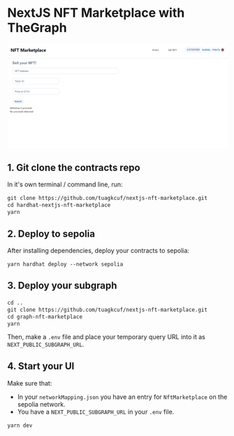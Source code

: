 # NextJS NFT Marketplace with TheGraph

![screenshot](./public/%D0%A1%D0%BD%D0%B8%D0%BC%D0%BE%D0%BA.PNG)

## 1. Git clone the contracts repo

In it's own terminal / command line, run: 

```
git clone https://github.com/tuagkcuf/nextjs-nft-marketplace.git
cd hardhat-nextjs-nft-marketplace
yarn
```

## 2. Deploy to sepolia 

After installing dependencies, deploy your contracts to sepolia:

```
yarn hardhat deploy --network sepolia
```

## 3. Deploy your subgraph

```
cd ..
git clone https://github.com/tuagkcuf/nextjs-nft-marketplace.git
cd graph-nft-marketplace
yarn
```

Then, make a `.env` file and place your temporary query URL into it as `NEXT_PUBLIC_SUBGRAPH_URL`.


## 4. Start your UI

Make sure that:
- In your `networkMapping.json` you have an entry for `NftMarketplace` on the sepolia network. 
- You have a `NEXT_PUBLIC_SUBGRAPH_URL` in your `.env` file. 

```
yarn dev
```

